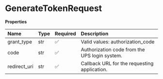 # GenerateTokenRequest

**Properties**

| Name         | Type | Required | Description                                   |
| :----------- | :--- | :------- | :-------------------------------------------- |
| grant_type   | str  | ✅       | Valid values: authorization_code              |
| code         | str  | ✅       | Authorization code from the UPS login system. |
| redirect_uri | str  | ✅       | Callback URL for the requesting application.  |

<!-- This file was generated by liblab | https://liblab.com/ -->
